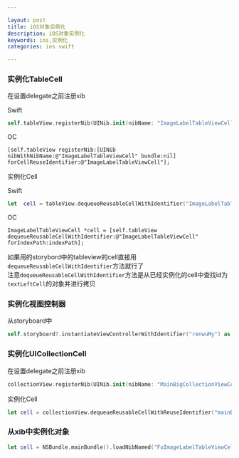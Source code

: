 ```yaml
---

layout: post
title: iOS对象实例化
description: iOS对象实例化
keywords: ios,实例化
categories: ios swift

---
```


### 实例化TableCell
在设置delegate之前注册xib

Swift

```swift
self.tableView.registerNib(UINib.init(nibName: "ImageLabelTableViewCell", bundle: nil), forCellReuseIdentifier: "ImageLabelTableViewCell");
```

OC

```objc
[self.tableView registerNib:[UINib nibWithNibName:@"ImageLabelTableViewCell" bundle:nil] forCellReuseIdentifier:@"ImageLabelTableViewCell"];
```

实例化Cell

Swift

```swift
let  cell = tableView.dequeueReusableCellWithIdentifier("ImageLabelTableViewCell", forIndexPath: indexPath) as! ImageLabelTableViewCell;
```

OC

```objc
ImageLabelTableViewCell *cell = [self.tableView dequeueReusableCellWithIdentifier:@"ImageLabelTableViewCell" forIndexPath:indexPath];
```

如果用的storybord中的tableview的cell直接用`dequeueReusableCellWithIdentifier`方法就行了  
注意`dequeueReusableCellWithIdentifier`方法是从已经实例化的cell中查找id为`textLeftCell`的对象并进行拷贝 


### 实例化视图控制器
从storyboard中

```swift
self.storyboard?.instantiateViewControllerWithIdentifier("renwuMy") as! RenwuMyViewController;
```

### 实例化UICollectionCell

在设置delegate之前注册xib

```swift
collectionView.registerNib(UINib.init(nibName: "MainBigCollectionViewCell", bundle: nil), forCellWithReuseIdentifier: "mainBigCollCell");
```
实例化Cell

```swift
let cell = collectionView.dequeueReusableCellWithReuseIdentifier("mainBigCollCell", forIndexPath: indexPath) as! MainBigCollectionViewCell;
```

### 从xib中实例化对象
```swift
let cell = NSBundle.mainBundle().loadNibNamed("FuImageLabelTableViewCell", owner: self, options: nil).first as! FuImageLabelTableViewCell;
```

